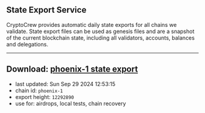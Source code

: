 ## State Export Service
CryptoCrew provides automatic daily state exports for all chains we validate. State export files can be used as genesis files and are a snapshot of the current blockchain state, including all validators, accounts, balances and delegations.

---
**Download: [phoenix-1 state export](https://dl-eu2.ccvalidators.com/SERVICE/terra2/phoenix-1_export_12292890.json)**
---

- last updated: Sun Sep 29 2024 12:53:15
- chain id: `phoenix-1`
- export height: `12292890`
- use for: airdrops, local tests, chain recovery
